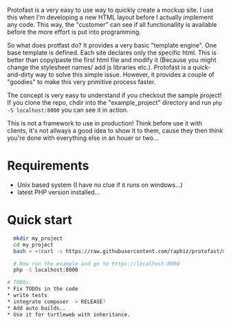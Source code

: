 Protofast is a very easy to use way to quickly create a mockup site.
I use this when I'm developing a new HTML layout before I actually implement any
code. This way, the "customer" can see if all functionallity is available
before the more effort is put into programming.

So what does protfast do?
It provides a very basic "template engine". One base template is defined. Each
site declares only the specific html. This is better than copy/paste the first
html file and modify it (Because you might change the stylesheet names/ add js
libraries etc.). Protofast is a quick-and-dirty way to solve this simple issue.
However, it provides a couple of "goodies" to make this very primitive process
faster.

The concept is very easy to understand if you checkout the sample project! If you
clone the repo, chdir into the "example_project" directory and run `php -S localhost:8000`
you can see it in action.

This is not a framework to use in production! Think before use it with clients,
it's not allways a good idea to show it to them, cause they then think you're
done with everything else in an houer or two...

# Requirements
* Unix based system (I have no clue if it runs on windows...)
* latest PHP version installed...

# Quick start
```bash
  mkdir my_project
  cd my_project
  bash < <(curl -s https://raw.githubusercontent.com/raphiz/protofast/master/quickstart.sh)

  # Now run the example and go to https://localhost:8000
  php -S localhost:8000

# TODOs:
* Fix TODOs in the code
* write tests
* integrate composer -> RELEASE?
* Add auto builds..
* Use it for turtleweb with inheritance.
